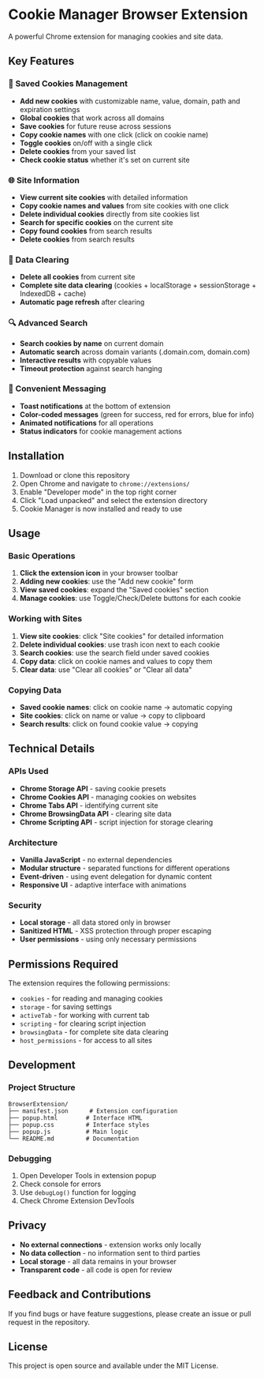 # Cookie Manager Browser Extension

A powerful Chrome extension for managing cookies and site data.

## Key Features

### 🍪 Saved Cookies Management

- **Add new cookies** with customizable name, value, domain, path and expiration settings
- **Global cookies** that work across all domains
- **Save cookies** for future reuse across sessions
- **Copy cookie names** with one click (click on cookie name)
- **Toggle cookies** on/off with a single click
- **Delete cookies** from your saved list
- **Check cookie status** whether it's set on current site

### 🌐 Site Information

- **View current site cookies** with detailed information
- **Copy cookie names and values** from site cookies with one click
- **Delete individual cookies** directly from site cookies list
- **Search for specific cookies** on the current site
- **Copy found cookies** from search results
- **Delete cookies** from search results

### 🧹 Data Clearing

- **Delete all cookies** from current site
- **Complete site data clearing** (cookies + localStorage + sessionStorage + IndexedDB + cache)
- **Automatic page refresh** after clearing

### 🔍 Advanced Search

- **Search cookies by name** on current domain
- **Automatic search** across domain variants (.domain.com, domain.com)
- **Interactive results** with copyable values
- **Timeout protection** against search hanging

### 💬 Convenient Messaging

- **Toast notifications** at the bottom of extension
- **Color-coded messages** (green for success, red for errors, blue for info)
- **Animated notifications** for all operations
- **Status indicators** for cookie management actions

## Installation

1. Download or clone this repository
2. Open Chrome and navigate to `chrome://extensions/`
3. Enable "Developer mode" in the top right corner
4. Click "Load unpacked" and select the extension directory
5. Cookie Manager is now installed and ready to use

## Usage

### Basic Operations

1. **Click the extension icon** in your browser toolbar
2. **Adding new cookies**: use the "Add new cookie" form
3. **View saved cookies**: expand the "Saved cookies" section
4. **Manage cookies**: use Toggle/Check/Delete buttons for each cookie

### Working with Sites

1. **View site cookies**: click "Site cookies" for detailed information
2. **Delete individual cookies**: use trash icon next to each cookie
3. **Search cookies**: use the search field under saved cookies
4. **Copy data**: click on cookie names and values to copy them
5. **Clear data**: use "Clear all cookies" or "Clear all data"

### Copying Data

- **Saved cookie names**: click on cookie name → automatic copying
- **Site cookies**: click on name or value → copy to clipboard
- **Search results**: click on found cookie value → copying

## Technical Details

### APIs Used

- **Chrome Storage API** - saving cookie presets
- **Chrome Cookies API** - managing cookies on websites
- **Chrome Tabs API** - identifying current site
- **Chrome BrowsingData API** - clearing site data
- **Chrome Scripting API** - script injection for storage clearing

### Architecture

- **Vanilla JavaScript** - no external dependencies
- **Modular structure** - separated functions for different operations
- **Event-driven** - using event delegation for dynamic content
- **Responsive UI** - adaptive interface with animations

### Security

- **Local storage** - all data stored only in browser
- **Sanitized HTML** - XSS protection through proper escaping
- **User permissions** - using only necessary permissions

## Permissions Required

The extension requires the following permissions:

- `cookies` - for reading and managing cookies
- `storage` - for saving settings
- `activeTab` - for working with current tab
- `scripting` - for clearing script injection
- `browsingData` - for complete site data clearing
- `host_permissions` - for access to all sites

## Development

### Project Structure

```
BrowserExtension/
├── manifest.json      # Extension configuration
├── popup.html        # Interface HTML
├── popup.css         # Interface styles
├── popup.js          # Main logic
└── README.md         # Documentation
```

### Debugging

1. Open Developer Tools in extension popup
2. Check console for errors
3. Use `debugLog()` function for logging
4. Check Chrome Extension DevTools

## Privacy

- **No external connections** - extension works only locally
- **No data collection** - no information sent to third parties
- **Local storage** - all data remains in your browser
- **Transparent code** - all code is open for review

## Feedback and Contributions

If you find bugs or have feature suggestions, please create an issue or pull request in the repository.

## License

This project is open source and available under the MIT License.
